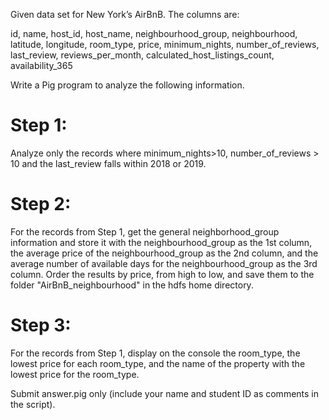 Given data set for New York’s AirBnB. The columns are:

 
id, name, host_id, host_name, neighbourhood_group, neighbourhood, latitude, longitude, room_type, price, minimum_nights, number_of_reviews, last_review, reviews_per_month, calculated_host_listings_count, availability_365

 
Write a Pig program to analyze the following information.

 
# Step 1: 
Analyze only the records where minimum_nights>10, number_of_reviews > 10 and the last_review falls within 2018 or 2019.


# Step 2: 
For the records from Step 1, get the general neighborhood_group information and store it with the neighbourhood_group as the 1st column, the average price of the neighbourhood_group as the 2nd column, and the average number of available days for the neighbourhood_group as the 3rd column. Order the results by price, from high to low, and save them to the folder "AirBnB_neighbourhood" in the hdfs home directory.
 

# Step 3: 
For the records from Step 1, display on the console the room_type, the lowest price for each room_type, and the name of the property with the lowest price for the room_type.



Submit answer.pig only (include your name and student ID as comments in the script).